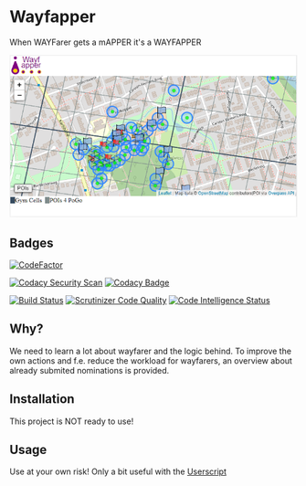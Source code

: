 # Wayfapper

When WAYFarer gets a mAPPER it's a WAYFAPPER

![Wayfapper](.assets/header.png?raw=true)

## Badges

[![CodeFactor](https://www.codefactor.io/repository/github/wayfapper/website/badge)](https://www.codefactor.io/repository/github/wayfapper/website)

[![Codacy Security Scan](https://github.com/Wayfapper/website/actions/workflows/codacy-analysis.yml/badge.svg)](https://github.com/Wayfapper/website/actions/workflows/codacy-analysis.yml)
[![Codacy Badge](https://app.codacy.com/project/badge/Grade/b7a85218e5ae40d3b57f7ecb38e68609)](https://www.codacy.com/gh/Wayfapper/website/dashboard?utm_source=github.com&amp;utm_medium=referral&amp;utm_content=Wayfapper/website&amp;utm_campaign=Badge_Grade)

[![Build Status](https://scrutinizer-ci.com/g/Wayfapper/website/badges/build.png?b=main)](https://scrutinizer-ci.com/g/Wayfapper/website/build-status/main)
[![Scrutinizer Code Quality](https://scrutinizer-ci.com/g/Wayfapper/website/badges/quality-score.png?b=main)](https://scrutinizer-ci.com/g/Wayfapper/website/?branch=main)
[![Code Intelligence Status](https://scrutinizer-ci.com/g/Wayfapper/website/badges/code-intelligence.svg?b=main)](https://scrutinizer-ci.com/code-intelligence)

## Why?

We need to learn a lot about wayfarer and the logic behind. To improve the own
actions and f.e. reduce the workload for wayfarers, an overview about already
submited nominations is provided.


## Installation

This project is NOT ready to use!


## Usage

Use at your own risk! Only a bit useful with the [Userscript](https://github.com/Wayfapper/UserScript)

